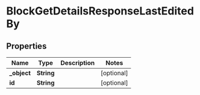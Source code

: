 

# BlockGetDetailsResponseLastEditedBy


## Properties

| Name | Type | Description | Notes |
|------------ | ------------- | ------------- | -------------|
|**_object** | **String** |  |  [optional] |
|**id** | **String** |  |  [optional] |



